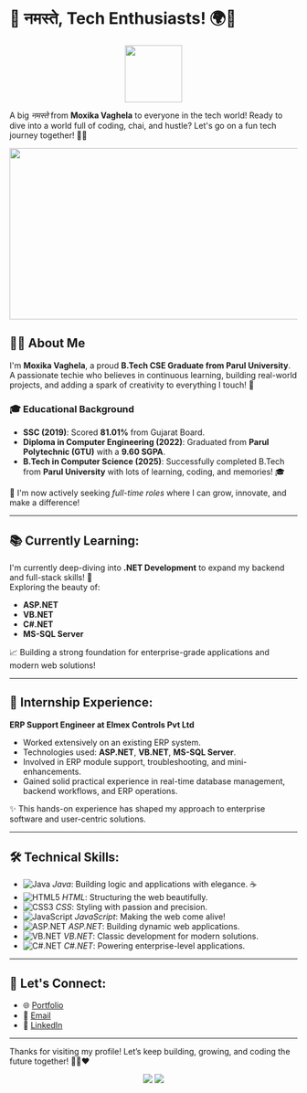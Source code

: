 # 🙏 नमस्ते, Tech Enthusiasts! 🌍🚀
<div id="header" align="center">
  <img src="https://media.giphy.com/media/M9gbBd9nbDrOTu1Mqx/giphy.gif" width="100"/>
</div>

A big *नमस्ते* from **Moxika Vaghela** to everyone in the tech world! Ready to dive into a world full of coding, chai, and hustle? Let's go on a fun tech journey together! 🚀✨
<div align="center">
  <img src="https://media.giphy.com/media/dWesBcTLavkZuG35MI/giphy.gif" width="600" height="300"/>
</div>

## 👩‍💻 About Me

I'm **Moxika Vaghela**, a proud **B.Tech CSE Graduate from Parul University**.  
A passionate techie who believes in continuous learning, building real-world projects, and adding a spark of creativity to everything I touch! 🌟

### 🎓 Educational Background
- **SSC (2019)**: Scored **81.01%** from Gujarat Board.
- **Diploma in Computer Engineering (2022)**: Graduated from **Parul Polytechnic (GTU)** with a **9.60 SGPA**.
- **B.Tech in Computer Science (2025)**: Successfully completed B.Tech from **Parul University** with lots of learning, coding, and memories! 🎓

💼 I'm now actively seeking *full-time roles* where I can grow, innovate, and make a difference!

---

## 📚 Currently Learning:

I'm currently deep-diving into **.NET Development** to expand my backend and full-stack skills! 🌟  
Exploring the beauty of:
- **ASP.NET**
- **VB.NET**
- **C#.NET**
- **MS-SQL Server**

📈 Building a strong foundation for enterprise-grade applications and modern web solutions!

---

## 💼 Internship Experience:

**ERP Support Engineer at Elmex Controls Pvt Ltd**
- Worked extensively on an existing ERP system.
- Technologies used: **ASP.NET**, **VB.NET**, **MS-SQL Server**.
- Involved in ERP module support, troubleshooting, and mini-enhancements.
- Gained solid practical experience in real-time database management, backend workflows, and ERP operations.

✨ This hands-on experience has shaped my approach to enterprise software and user-centric solutions.

---

## 🛠️ Technical Skills:

- ![Java](https://img.shields.io/badge/-Java-007396?style=flat-square&logo=java&logoColor=white) *Java*: Building logic and applications with elegance. ☕
- ![HTML5](https://img.shields.io/badge/-HTML5-E34F26?style=flat-square&logo=html5&logoColor=white) *HTML*: Structuring the web beautifully.
- ![CSS3](https://img.shields.io/badge/-CSS3-1572B6?style=flat-square&logo=css3&logoColor=white) *CSS*: Styling with passion and precision.
- ![JavaScript](https://img.shields.io/badge/-JavaScript-F7DF1E?style=flat-square&logo=javascript&logoColor=white) *JavaScript*: Making the web come alive!
- ![ASP.NET](https://img.shields.io/badge/-ASP.NET-5C2D91?style=flat-square&logo=dotnet&logoColor=white) *ASP.NET*: Building dynamic web applications.
- ![VB.NET](https://img.shields.io/badge/-VB.NET-4B0082?style=flat-square&logo=dotnet&logoColor=white) *VB.NET*: Classic development for modern solutions.
- ![C#.NET](https://img.shields.io/badge/-C%23.NET-239120?style=flat-square&logo=c-sharp&logoColor=white) *C#.NET*: Powering enterprise-level applications.

---

## 💋 Let's Connect:

- 🌐 [Portfolio](https://moxikavaghela.github.io/myportfolio/)
- 📧 [Email](mailto:moxikavaghela15123@gmail.com)
- 💼 [LinkedIn](https://www.linkedin.com/in/moxikavaghela/)

---

Thanks for visiting my profile! Let’s keep building, growing, and coding the future together! 👩‍💻❤️  
<div align="center">
    <img src="https://forthebadge.com/images/badges/built-with-love.svg" />
    <img src="https://forthebadge.com/images/badges/built-by-developers.svg" />
</div>
